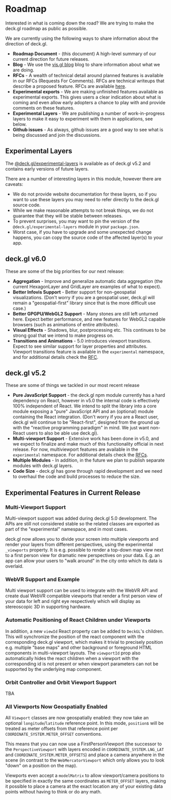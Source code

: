 # Roadmap

Interested in what is coming down the road? We are trying to make the deck.gl roadmap as public as possible.

We are currently using the following ways to share information about the direction of deck.gl.
* **Roadmap Document** - (this document) A high-level summary of our current direction for future releases.
* **Blog** - We use the [vis.gl blog](https://medium.com/@vis.gl) blog to share information about what we are doing.
* **RFCs** - A wealth of technical detail around planned features is available in our RFCs (Requests For Comments). RFCs are technical writeups that describe a proposed feature. RFCs are available [here](https://github.com/uber/deck.gl/tree/master/dev-docs/RFCs).
* **Experimental exports** - We are making unfinished features available as experimental exports. This gives users a clear indication about what is coming and even allow early adopters a chance to play with and provide comments on these features.
* **Experimental Layers** - We are publishing a number of work-in-progress layers to make it easy to experiment with them in applications, see below.
* **Github issues** - As always, github issues are a good way to see what is being discussed and join the discussions.


## Experimental Layers

The [@deck.gl/experimental-layers](https://www.npmjs.com/package/@deck.gl/experimental-layers) is available as of deck.gl v5.2 and contains early versions of future layers.

There are a number of interesting layers in this module, however there are caveats:
* We do not provide website documentation for these layers, so if you want to use these layers you may need to refer directly to the deck.gl source code.
* While we make reasonable attempts to not break things, we do not guarantee that they will be stable between releases.
* To prevent surprises, you may want to pin the version of the `@deck.gl/experimental-layers` module in your `package.json`.
* Worst case, if you have to upgrade and some unexpected change happens, you can copy the source code of the affected layer(s) to your app.


## deck.gl v6.0

These are some of the big priorities for our next release:

* **Aggregation** - Improve and generalize automatic data aggregation (the current HexagonLayer and GridLayer are examples of what to expect).
* **Better Infovis Support** - Better support for non-geospatial visualizations. (Don't worry if you are a geospatial user, deck.gl will remain a "geospatial-first" library since that is the more difficult use case.)
* **Better GPGPU/WebGL2 Support** - Many stones are still left unturned here. Expect better performance, and new features for WebGL2 capable browsers (such as animations of entire attributes).
* **Visual Effects** - Shadows, blur, postprocessing etc. This continues to be strong goal that we intend to make progress on.
* **Transitions and Animations** - 5.0 introduces viewport transitions. Expect to see similar support for layer properties and attributes. Viewport transitions feature is available in the `experimental` namespace, and for additional details check the [RFC](https://github.com/uber/deck.gl/blob/master/dev-docs/RFCs/v5.0/viewport-transition-rfc.md).


## deck.gl v5.2

These are some of things we tackled in our most recent release

* **Pure JavaScript Support** - the deck.gl npm module currently has a hard dependency on React, however in v5.0 the internal code is effectively 100% independent of React. We intend to split the library into a core module exposing a "pure" JavaScript API and an (optional) module containing the React integration. (Don't worry if you are a React user, deck.gl will continue to be "React-first", designed from the ground up with the "reactive programming paradigm" in mind. We just want non-React users to also be able use deck.gl).
* **Multi-viewport Support** - Extensive work has been done in v5.0, and we expect to finalize and make much of this functionality official in next release. For now, multiviewport features are available in the `experimental` namespace. For additional details check the [RFCs](https://github.com/uber/deck.gl/blob/master/dev-docs/RFCs/v5.0/multi-viewport-rfc.md).
* **Multiple Modules** - In addition, in the future we plan to publish separate modules with deck.gl layers.
* **Code Size** - deck.gl has gone through rapid development and we need to overhaul the code and build processes to reduce the size.



## Experimental Features in Current Release

### Multi-Viewport Support

Multi-viewport support was added during deck.gl 5.0 development. The APIs are still not considered stable so the related classes are exported as part of the "experimental" namespace, and in most cases.

deck.gl now allows you to divide your screen into multiple viewports and render your layers from different perspectives, using the experimental `_viewports` property. It is e.g. possible to render a top-down map view next to a first person view for dramatic new perspectives on your data. E.g. an app can allow your users to "walk around" in the city onto which its data is overlaid.

### WebVR Support and Example

Multi viewport support can be used to integrate with the WebVR API and create dual WebVR compatible viewports that render a first person view of your data for left and right eye respectively which will display as stereoscopic 3D in supporting hardware.

### Automatic Positioning of React Children under Viewports

In addition, a new `viewId` React property can be added to `DeckGL`'s children. This will synchronize the position of the react component with the corresponding deck.gl viewport, which makes it trivial to precisely position e.g. multiple "base maps" and other background or foreground HTML components in multi-viewport layouts. The `viewportId` prop also automatically hides the react children when a viewport with the corresponding id is not present or when viewport parameters can not be supported by the underlying map component.

### Orbit Controller and Orbit Viewport Support

TBA

### All Viewports Now Geospatially Enabled

All `Viewport` classes are now geospatially enabled: they now take an optional `longitude`/`latitude` reference point. In this mode, `position`s will be treated as meter offsets from that reference point per `COORDINATE_SYSTEM.METER_OFFSET` conventions.

This means that you can now use a FirstPersonViewport (the successor to the `PerspectiveViewport` with layers encoded in `COORDINATE_SYSTEM.LNG_LAT` and `COORDINATE_SYSTEM.METER_OFFSETS`) and place a camera anywhere in the scene (in contrast to the `WebMercatorViewport` which only allows you to look "down" on a position on the map).

Viewports even accept a `modelMatrix` to allow viewport/camera positions to be specified in exactly the same coordinates as `METER_OFFSET` layers, making it possible to place a camera at the exact location any of your existing data points without having to think or do any math.
